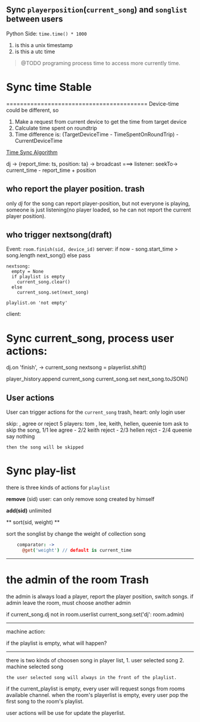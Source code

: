 Sync `playerposition`(`current_song`) and `songlist` between users
----------------------------------------------------------------------------

Python Side:
`time.time() * 1000`

1. is this a unix timestamp
2. is this a utc time

> @TODO programing process time to access more currently time.

# Sync time **Stable**
=========================================
Device-time could be different, so 

  1. Make a request from current device to get the time from target device
  2. Calculate time spent on roundtrip
  3. Time difference is: (TargetDeviceTime - TimeSpentOnRoundTrip) - CurrentDeviceTime

[Time Sync Algorithm](http://www.cnblogs.com/lbq1221119/archive/2010/01/14/1647829.html)

dj -> {report_time: ts, position: ta} -> broadcast ===> 
    listener:
      seekTo-> current_time - report_time + position

who report the player position. **trash**
-----------------------------------------

only *dj* for the song can report player-position, but not everyone is
playing, someone is just listening(no player loaded, so he can not
report the current player position).

who trigger nextsong(**draft**)
-----------------------------------------
Event: `room.finish(sid, device_id)`
  server:
    if now - song.start_time > song.length
      next_song()
    else
      pass
  
    nextsong:
      empty = None
      if playlist is empty
        current_song.clear()
      else
        current_song.set(next_song)
    
    playlist.on 'not empty'

  client:



# Sync current_song, process user actions:

dj.on 'finish', -> 
  current_song
  nextsong = playerlist.shift()

  player_history.append current_song
  current_song.set next_song.toJSON()

## User actions ##

User can trigger actions for the `current_song`
  trash, heart: only login user

  skip: <by vote>, agree or reject
    5 players: tom , lee, keith, hellen, queenie
      tom ask to skip the song, 1/1
      lee agree - 2/2
      keith reject - 2/3
      hellen rejct - 2/4
      queenie say nothing

    then the song will be skipped


# Sync play-list #
there is three kinds of actions for `playlist`

**remove** (sid)
  user:  can only remove song created by himself

**add(sid)**
  unlimited

** sort(sid, weight) **

sort the songlist by change the weight of collection song
```coffeescript
    comparator: -> 
      @get('weight') // default is current_time

```
-----------------------------------------------------------------------------
# the admin of the room **Trash**

  the admin is always load a player, report the player position,
switch songs.
  if admin leave the room, must choose another admin


if current_song.dj not in room.userlist
    current_song.set('dj': room.admin)

-----------------------------------------------------------------------------

machine action:

if the playlist is empty, what will happen?

-------------------------------------------

  there is two kinds of choosen song in player list, 
    1. user selected song
    2. machine selected song

    the user selected song will always in the front of the playlist.

  if the current_playlist is empty, every user will request songs from
rooms available channel.
  when the room's playerlist is empty, every user pop the first song to
the room's playlist.

  user actions will be use for update the playerlist.





